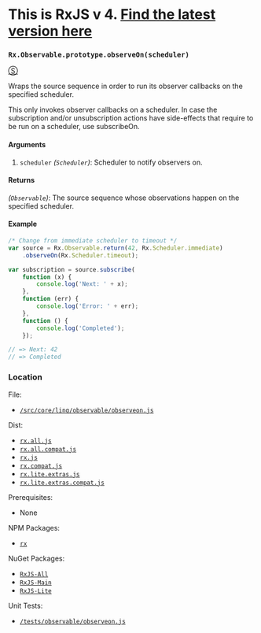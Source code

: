 # This is RxJS v 4. [Find the latest version here](https://github.com/reactivex/rxjs)
### `Rx.Observable.prototype.observeOn(scheduler)`
[&#x24C8;](https://github.com/Reactive-Extensions/RxJS/blob/master/src/core/linq/observable/observeon.js "View in source")

Wraps the source sequence in order to run its observer callbacks on the specified scheduler.

This only invokes observer callbacks on a scheduler. In case the subscription and/or unsubscription actions have side-effects that require to be run on a scheduler, use subscribeOn.

#### Arguments
1. `scheduler` *(`Scheduler`)*:  Scheduler to notify observers on.

#### Returns
*(`Observable`)*: The source sequence whose observations happen on the specified scheduler.

#### Example
```js
/* Change from immediate scheduler to timeout */
var source = Rx.Observable.return(42, Rx.Scheduler.immediate)
    .observeOn(Rx.Scheduler.timeout);

var subscription = source.subscribe(
    function (x) {
        console.log('Next: ' + x);
    },
    function (err) {
        console.log('Error: ' + err);
    },
    function () {
        console.log('Completed');
    });

// => Next: 42
// => Completed
```

### Location

File:
- [`/src/core/linq/observable/observeon.js`](https://github.com/Reactive-Extensions/RxJS/blob/master/src/core/linq/observable/observeon.js)

Dist:
- [`rx.all.js`](https://github.com/Reactive-Extensions/RxJS/blob/master/dist/rx.all.js)
- [`rx.all.compat.js`](https://github.com/Reactive-Extensions/RxJS/blob/master/dist/rx.all.compat.js)
- [`rx.js`](https://github.com/Reactive-Extensions/RxJS/blob/master/dist/rx.js)
- [`rx.compat.js`](https://github.com/Reactive-Extensions/RxJS/blob/master/dist/rx.compat.js)
- [`rx.lite.extras.js`](https://github.com/Reactive-Extensions/RxJS/blob/master/dist/rx.lite.extras.js)
- [`rx.lite.extras.compat.js`](https://github.com/Reactive-Extensions/RxJS/blob/master/dist/rx.lite.extras.compat.js)

Prerequisites:
- None

NPM Packages:
- [`rx`](https://www.npmjs.org/package/rx)

NuGet Packages:
- [`RxJS-All`](http://www.nuget.org/packages/RxJS-All/)
- [`RxJS-Main`](http://www.nuget.org/packages/RxJS-Main/)
- [`RxJS-Lite`](http://www.nuget.org/packages/RxJS-Lite/)

Unit Tests:
- [`/tests/observable/observeon.js`](https://github.com/Reactive-Extensions/RxJS/blob/master/tests/observable/observeon.js)
